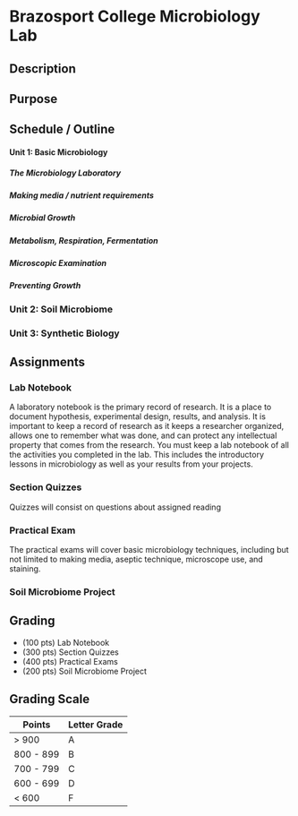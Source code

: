 # Brazosport College Microbiology Lab

## Description

## Purpose

## Schedule / Outline
#### Unit 1: Basic Microbiology
##### The Microbiology Laboratory
##### Making media / nutrient requirements
##### Microbial Growth
##### Metabolism, Respiration, Fermentation
##### Microscopic Examination
##### Preventing Growth
### Unit 2: Soil Microbiome
### Unit 3: Synthetic Biology

## Assignments

### Lab Notebook
A laboratory  notebook is the primary record of research. It is a place to document hypothesis, experimental design, results, and analysis. It is important to keep a record of research as it keeps a researcher organized, allows one to remember what was done, and can protect any intellectual property that comes from the research. You must keep a lab notebook of all the activities you completed in the lab. This includes the introductory lessons in microbiology as well as your results from your projects. 

### Section Quizzes
Quizzes will consist on questions about assigned reading

### Practical Exam
The practical exams will cover basic microbiology techniques, including but not limited to making media, aseptic technique, microscope use, and staining.

### Soil Microbiome Project

## Grading
- (100 pts) Lab Notebook
- (300 pts) Section Quizzes
- (400 pts) Practical Exams
- (200 pts) Soil Microbiome Project

## Grading Scale

| Points  | Letter Grade  |
|---|---|
| > 900  | A  |
| 800 - 899  | B  |
| 700 - 799  | C  |
| 600 - 699  | D  |
| < 600 | F |
